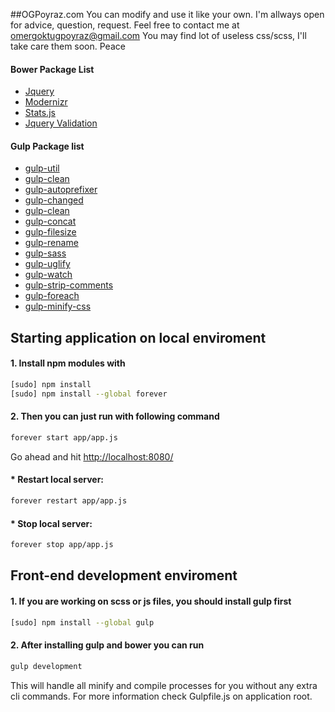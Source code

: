 ##OGPoyraz.com
You can modify and use it like your own.
I'm allways open for advice, question, request. Feel free to contact me at omergoktugpoyraz@gmail.com
You may find lot of useless css/scss, I'll take care them soon.
Peace

#### Bower Package List
* [Jquery](https://github.com/jquery/jquery)
* [Modernizr](http://modernizr.com/)
* [Stats.js](https://github.com/mrdoob/stats.js/)
* [Jquery Validation](http://jqueryvalidation.org/)

#### Gulp Package list
* [gulp-util](https://github.com/gulpjs/gulp-util)
* [gulp-clean](https://github.com/peter-vilja/gulp-clean)
* [gulp-autoprefixer](https://www.npmjs.com/package/gulp-autoprefixer)
* [gulp-changed](https://github.com/sindresorhus/gulp-changed)
* [gulp-clean](https://github.com/peter-vilja/gulp-clean)
* [gulp-concat](https://github.com/wearefractal/gulp-concat)
* [gulp-filesize](https://github.com/Metrime/gulp-filesize)
* [gulp-rename](https://github.com/hparra/gulp-rename)
* [gulp-sass](https://www.npmjs.com/package/gulp-sass)
* [gulp-uglify](https://github.com/terinjokes/gulp-uglify)
* [gulp-watch](https://github.com/floatdrop/gulp-watch)
* [gulp-strip-comments](https://www.npmjs.com/package/gulp-strip-comments)
* [gulp-foreach](https://www.npmjs.com/package/gulp-foreach)
* [gulp-minify-css](https://www.npmjs.com/package/gulp-minify-css)


## Starting application on local enviroment
#### 1. Install npm modules with 
```sh
[sudo] npm install
[sudo] npm install --global forever
```
#### 2. Then you can just run with following command
```sh
forever start app/app.js
```
Go ahead and hit [http://localhost:8080/](http://localhost:8080/)
#### * Restart local server:
```sh
forever restart app/app.js
```
#### * Stop local server:
```sh
forever stop app/app.js
```

## Front-end development enviroment
#### 1. If you are working on scss or js files, you should install gulp first
```sh
[sudo] npm install --global gulp
```
#### 2. After installing gulp and bower you can run 
```sh
gulp development
```
This will handle all minify and compile processes for you without any extra cli commands. For more information check Gulpfile.js on application root.
